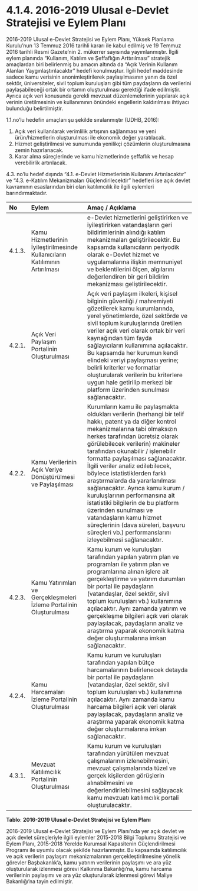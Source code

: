 # 4.1.4. 2016-2019 Ulusal e-Devlet Stratejisi ve Eylem Planı

2016-2019 Ulusal e-Devlet Stratejisi ve Eylem Planı, Yüksek Planlama Kurulu’nun 13 Temmuz 2016 tarihli kararı ile kabul edilmiş ve 19 Temmuz 2016 tarihli Resmi Gazete’nin 2. mükerrer sayısında yayımlanmıştır. İlgili eylem planında  “Kullanım, Katılım ve Şeffaflığın Arttırılması” stratejik amaçlardan biri belirlenmiş bu amacın altında da “Açık Verinin Kullanım Alanları Yaygınlaştırılacaktır” hedefi konulmuştur. İlgili hedef maddesinde sadece kamu verisinin anonimleştirilerek paylaşılmasının yanın da özel sektör, üniversiteler, sivil toplum kuruluşları gibi tüm paydaşların da verilerini paylaşabileceği ortak bir ortamın oluşturulması gerektiği ifade edilmiştir. Ayrıca açık veri konusunda gerekli mevzuat düzenlemelerinin yapılarak açık verinin üretilmesinin ve kullanımının önündeki engellerin kaldırılması ihtiyacı bulunduğu belirtilmiştir.

1.1.no’lu hedefin amaçları şu şekilde sıralanmıştır \(UDHB, 2016\):

1.  Açık veri kullanılarak verimlilik artışının sağlanması ve yeni ürün/hizmetlerin oluşturulması ile ekonomik değer yaratılacak.
2. Hizmet geliştirilmesi ve sunumunda yenilikçi çözümlerin oluşturulmasına zemin hazırlanacak.
3. Karar alma süreçlerinde ve kamu hizmetlerinde şeffaflık ve hesap verebilirlik artırılacak.

4.3. no’lu hedef dışında “4.1. e-Devlet Hizmetlerinin Kullanımı Artırılacaktır” ve “4.3. e-Katılım Mekanizmaları Güçlendirilecektir” hedefleri ise açık devlet kavramının esaslarından biri olan katılımcılık ile ilgili eylemleri barındırmaktadır.

| **No** | **Eylem** | **Amaç / Açıklama** |
| :--- | :--- | :--- |
| 4.1.3. | Kamu Hizmetlerinin İyileştirilmesinde Kullanıcıların Katılımının Artırılması | e-Devlet hizmetlerini geliştirirken ve iyileştirirken vatandaşların geri bildirimlerinin alındığı katılım mekanizmaları geliştirilecektir. Bu kapsamda kullanıcıların periyodik olarak e-Devlet hizmet ve uygulamalarına ilişkin memnuniyet ve beklentilerini ölçen, algılarını değerlendiren bir geri bildirim mekanizması geliştirilecektir. |
| 4.2.1. | Açık Veri Paylaşım Portalinin Oluşturulması | Açık veri paylaşım ilkeleri, kişisel bilginin güvenliği / mahremiyeti gözetilerek kamu kurumlarında, yerel yönetimlerde, özel sektörde ve sivil toplum kuruluşlarında üretilen veriler açık veri olarak ortak bir veri kaynağından tüm fayda sağlayıcıların kullanımına açılacaktır. Bu kapsamda her kurumun kendi elindeki veriyi paylaşması yerine; belirli kriterler ve formatlar oluşturularak verilerin bu kriterlere uygun hale getirilip merkezi bir platform üzerinden sunulması sağlanacaktır. |
| 4.2.2. | Kamu Verilerinin Açık Veriye Dönüştürülmesi ve Paylaşılması | Kurumların kamu ile paylaşmakta oldukları verilerin \(herhangi bir telif hakkı, patent ya da diğer kontrol mekanizmalarına tabi olmaksızın herkes tarafından ücretsiz olarak görülebilecek verilerin\) makineler tarafından okunabilir / işlenebilir formatta paylaşılması sağlanacaktır. İlgili veriler analiz edilebilecek, böylece istatistiklerden farklı araştırmalarda da yararlanılması sağlanacaktır. Ayrıca kamu kurum / kuruluşlarının performansına ait istatistiki bilgilerin de bu platform üzerinden sunulması ve vatandaşların kamu hizmet süreçlerinin \(dava süreleri, başvuru süreçleri vb.\) performanslarını izleyebilmesi sağlanacaktır. |
| 4.2.3. | Kamu Yatırımları ve Gerçekleşmeleri İzleme Portalinin Oluşturulması | Kamu kurum ve kuruluşları tarafından yapılan yatırım plan ve programları ile yatırım plan ve programlarına alınan işlere ait gerçekleştirme ve yatırım durumları bir portal ile paydaşların \(vatandaşlar, özel sektör, sivil toplum kuruluşları vb.\) kullanımına açılacaktır. Aynı zamanda yatırım ve gerçekleşme bilgileri açık veri olarak paylaşılacak, paydaşların analiz ve araştırma yaparak ekonomik katma değer oluşturmalarına imkan sağlanacaktır. |
| 4.2.4. | Kamu Harcamaları İzleme Portalinin Oluşturulması | Kamu kurum ve kuruluşları tarafından yapılan bütçe harcamalarının belirlenecek detayda bir portal ile paydaşların \(vatandaşlar, özel sektör, sivil toplum kuruluşları vb.\) kullanımına açılacaktır. Aynı zamanda kamu harcama bilgileri açık veri olarak paylaşılacak, paydaşların analiz ve araştırma yaparak ekonomik katma değer oluşturmalarına imkan sağlanacaktır. |
| 4.3.1. | Mevzuat Katılımcılık Portalinin Oluşturulması | Kamu kurum ve kuruluşları tarafından yürütülen mevzuat çalışmalarının izlenebilmesini, mevzuat çalışmalarında tüzel ve gerçek kişilerden görüşlerin alınabilmesini ve değerlendirilebilmesini sağlayacak kamu mevzuatı katılımcılık portali oluşturulacaktır. |

**Tablo**: **2016-2019 Ulusal e-Devlet Stratejisi ve Eylem Planı**

2016-2019 Ulusal e-Devlet Stratejisi ve Eylem Planı’nda yer  açık devlet ve açık devlet süreçleriyle ilgili eylemler 2015-2018 Bilgi Toplumu Stratejisi ve Eylem Planı, 2015-2018 Yerelde Kurumsal Kapasitenin Güçlendirilmesi Programı ile uyumlu olacak şekilde hazırlanmıştır. Bu kapsamda katılımcılık ve açık verilerin paylaşım mekanizmalarının gerçekleştirilmesine yönelik görevler Başbakanlık’a, kamu yatırım verilerinin paylaşımı ve ara yüz oluşturularak izlenmesi görevi Kalkınma Bakanlığı’na, kamu harcama verilerinin paylaşımı ve ara yüz oluşturularak izlenmesi görevi Maliye Bakanlığı’na tayin edilmiştir.

